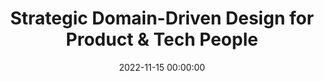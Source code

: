 ---
title: 'Strategic Domain-Driven Design for Product & Tech People'
description: >
 This hands-on workshop is for product and technology people who would like to bridge the business and technology gap. No experience of Domain-Driven Design is required, this course is designed with beginner and intermediate learners in mind.
conference: 'NDC Minnesota'
type: 'workshop'
location: 'Minneapolis'
website: https://ndcminnesota.com/workshops/strategic-domain-driven-design-for-product-and-tech-people/b7f313037418
date: 2022-11-15 00:00:00
featured_image: '/images/speaking/2022-11-15-ndc-minnesota-strategic-domain-driven-design-for-product-and-tech-people.webp'
---